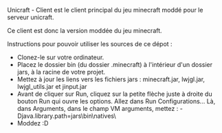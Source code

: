 Unicraft - Client est le client principal du jeu minecraft moddé pour le serveur unicraft.

Ce client est donc la version moddée du jeu minecraft.

Instructions pour pouvoir utiliser les sources de ce dépot :
- Clonez-le sur votre ordinateur.
- Placez le dossier bin (du dossier .minecraft) à l'intérieur d'un dossier jars, à la racine de votre projet.
- Mettez à jour les liens vers les fichiers jars : minecraft.jar, lwjgl.jar, lwjgl_utils.jar et jinput.jar
- Avant de cliquer sur Run, cliquez sur la petite flèche juste à droite du bouton Run qui ouvre les options. Allez dans Run Configurations... Là, dans Arguments, dans le champ VM arguments, mettez : -Djava.library.path=jars\bin\natives\
- Moddez :D